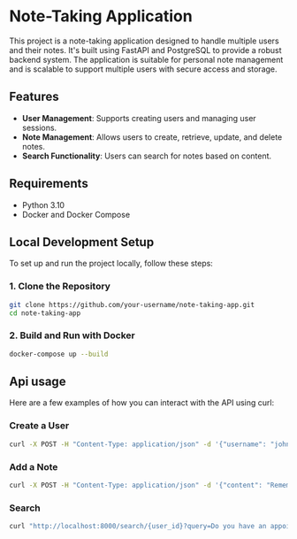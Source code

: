# Note-Taking Application

This project is a note-taking application designed to handle multiple users and their notes. It's built using FastAPI and PostgreSQL to provide a robust backend system. The application is suitable for personal note management and is scalable to support multiple users with secure access and storage.

## Features

- **User Management**: Supports creating users and managing user sessions.
- **Note Management**: Allows users to create, retrieve, update, and delete notes.
- **Search Functionality**: Users can search for notes based on content.

## Requirements

- Python 3.10
- Docker and Docker Compose

## Local Development Setup

To set up and run the project locally, follow these steps:

### 1. Clone the Repository

```bash
git clone https://github.com/your-username/note-taking-app.git
cd note-taking-app
```
### 2. Build and Run with Docker

```bash
docker-compose up --build
```

## Api usage
Here are a few examples of how you can interact with the API using curl:
### Create a User
```bash
curl -X POST -H "Content-Type: application/json" -d '{"username": "john", "email": "john@example.com"}' http://localhost:8000/users/
```

### Add a Note
```bash
curl -X POST -H "Content-Type: application/json" -d '{"content": "Remember the milk"}' http://localhost:8000/notes/?user_id=1
```
### Search
```bash
curl "http://localhost:8000/search/{user_id}?query=Do you have an appointment to dentist?"
```